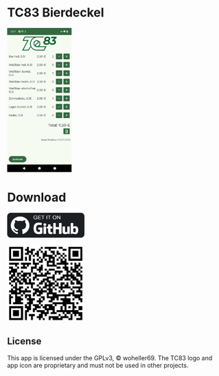 # TC83 Bierdeckel


<img src="screenshot.png" width="150"/> 

# Download
<a href='https://github.com/woheller69/tc83bierdeckel/releases/latest/download/TC83_Bierdeckel.apk'><img alt='Get it on GitHub' src='https://github.com/woheller69/tc83bierdeckel/raw/refs/heads/master/get_it_on_github.png' style="width: 180px; height: 58px;" /></a>

<img src="qr-download.png" width="180"/>

## License

This app is licensed under the GPLv3, © woheller69.
The TC83 logo and app icon are proprietary and must not be used in other projects.
